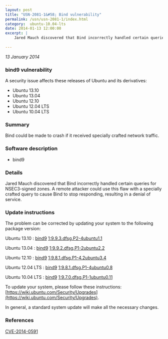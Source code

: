 ```yaml
---
layout: post
title: "USN-2081-1&#58; Bind vulnerability"
permalink: /usn/usn-2081-1/index.html
category:  ubuntu-10.04-lts
date: 2014-01-13 12:00:00
excerpt: |
    Jared Mauch discovered that Bind incorrectly handled certain queries for NSEC3-signed zones. A remote attacker could use this flaw with a specially crafted query to cause Bind to stop responding, resulting in a denial of service. 
    
--- 
```

 
 

*13 January 2014*

### bind9 vulnerability

A security issue affects these releases of Ubuntu and its derivatives:

* Ubuntu 13.10
* Ubuntu 13.04
* Ubuntu 12.10
* Ubuntu 12.04 LTS
* Ubuntu 10.04 LTS

### Summary

Bind could be made to crash if it received specially crafted network traffic.

### Software description

* bind9 

### Details

Jared Mauch discovered that Bind incorrectly handled certain queries for NSEC3-signed zones. A remote attacker could use this flaw with a specially crafted query to cause Bind to stop responding, resulting in a denial of service. 

### Update instructions

The problem can be corrected by updating your system to the following package version:

Ubuntu 13.10
 : [bind9](https://launchpad.net/ubuntu/+source/bind9) <span> [1:9.9.3.dfsg.P2-4ubuntu1.1](https://launchpad.net/ubuntu/+source/bind9/1:9.9.3.dfsg.P2-4ubuntu1.1) </span> 

Ubuntu 13.04
 : [bind9](https://launchpad.net/ubuntu/+source/bind9) <span> [1:9.9.2.dfsg.P1-2ubuntu2.2](https://launchpad.net/ubuntu/+source/bind9/1:9.9.2.dfsg.P1-2ubuntu2.2) </span> 

Ubuntu 12.10
 : [bind9](https://launchpad.net/ubuntu/+source/bind9) <span> [1:9.8.1.dfsg.P1-4.2ubuntu3.4](https://launchpad.net/ubuntu/+source/bind9/1:9.8.1.dfsg.P1-4.2ubuntu3.4) </span> 

Ubuntu 12.04 LTS
 : [bind9](https://launchpad.net/ubuntu/+source/bind9) <span> [1:9.8.1.dfsg.P1-4ubuntu0.8](https://launchpad.net/ubuntu/+source/bind9/1:9.8.1.dfsg.P1-4ubuntu0.8) </span> 

Ubuntu 10.04 LTS
 : [bind9](https://launchpad.net/ubuntu/+source/bind9) <span> [1:9.7.0.dfsg.P1-1ubuntu0.11](https://launchpad.net/ubuntu/+source/bind9/1:9.7.0.dfsg.P1-1ubuntu0.11) </span> 

To update your system, please follow these instructions: [https://wiki.ubuntu.com/Security/Upgrades](https://wiki.ubuntu.com/Security/Upgrades).

In general, a standard system update will make all the necessary changes. 

### References

 
 [CVE-2014-0591](http://people.ubuntu.com/~ubuntu-security/cve/CVE-2014-0591)
 

